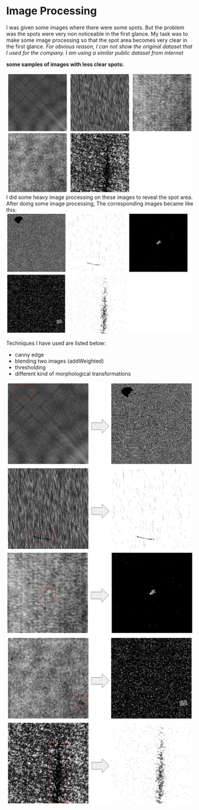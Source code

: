 # Image Processing
I was given some images where there were some spots. But the problem was the spots were very non noticeable in the first glance. My task was to make some image processing so that the spot area becomes very clear in the first glance. 
*For obvious reason, I can not show the original dataset that I used for the company. I am using a similar public dataset from internet*

**some samples of images with less clear spots:**

![less clear](../Helping_Images/image_processing/less_clear.png) 
I did some heavy image processing on these images to reveal the spot area.
After doing some image processing, The corresponding images became like this:
![more clear](../Helping_Images/image_processing/clear.png)

Techniques I have used are listed below:
- canny edge
- blending two images (addWeighted)
- thresholding
- different kind of morphological transformations


![class 1](../Helping_Images/image_processing/class1.png)
![class 2](../Helping_Images/image_processing/class2.png)
![class 3](../Helping_Images/image_processing/class3.png)
![class 5](../Helping_Images/image_processing/class5.png)
![class 6](../Helping_Images/image_processing/class6.png)